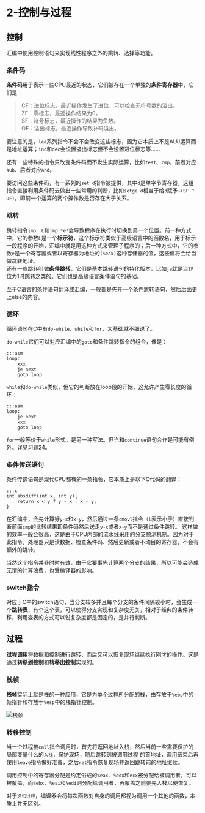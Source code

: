 # 2-控制与过程

## 控制

汇编中使用控制语句来实现线性程序之外的跳转、选择等功能。 

### 条件码

**条件码**用于表示一些CPU最近的状态，它们被存在一个单独的**条件寄存器**中，它们是：  

>CF：进位标志，最近操作发生了进位，可以检查无符号数的溢出。  
ZF：零标志，最近操作结果为0。  
SF：符号标志，最近操作的结果为负数。  
OF：溢出标志，最近操作导致补码溢出。  

要注意的是，`lea`系列指令不会不会改变这些标志，因为它本质上不是ALU运算而是地址运算；`inc`和`dec`会设置溢出标志但不会设置进位标志等......   

还有一些特殊的指令只改变条件码而不发生实际运算，比如`test`、`cmp`，前者对应`sub`、后者对应`and`。  

要访问这些条件码，有一系列的`set d`指令被提供，其中`d`是单字节寄存器，这组指令直接利用条件码去做出一些常用的判断，比如`setge d`相当于给`d`赋予`~(SF ^ OF)`，即前一个运算的两个操作数是否存在大于关系。  

### 跳转

跳转指令`jmp .L`和`jmp *e*`会导致程序在执行时切换到另一个位置。前一种方式中，它的参数`L`是一个**标示符**，这个标示符类似于高级语言中的函数名，用于标示一段程序的开始，汇编中就是用这种方式来管理子程序的；后一种方式中，它的参数`e`是一个寄存器或者以寄存器为地址的`(%eax)`这种存储器的值，这些值将会给当做跳转地址。  
还有一些跳转叫做**条件跳转**，它们是基本跳转语句的特化版本，比如`je`就是当`ZF`位为1时跳转之类的。它们也是高级语言条件语句的基础。  

至于C语言的条件语句翻译成汇编，一般都是先开一个条件跳转语句，然后后面更上else的内容。

### 循环

循环语句在C中有`do-while`、`while`和`for`，太基础就不细说了。  

`do-while`它们可以对应汇编中的`goto`和条件跳转指令的组合，像是：  

    :::asm
    loop:
        xxx
        je next
        goto loop

`while`和`do-while`类似，但它的判断放在loop段的开始，这允许产生零长度的循环：  

    :::asm
    loop:
        je next
        xxx
        goto loop
        

`for`一般等价于`while`形式，是另一种写法。但当和`continue`语句合作是可能有例外。详见习题24。

### 条件传送语句

条件传送语句是现代CPU都有的一条指令，它本质上是以下C代码的翻译：  

    :::c
    int absdiff(int x, int y){
        return x < y ? y - x : x - y;
    }
    
在汇编中，会先计算好`y-x`和`x-y`，然后通过一条`cmovl`指令（`l`表示小于）直接判断前面`cmp`的比较结果即条件码然后送走`y-x`或者`x-y`而不是通过条件跳转。  这样做的效率一般会很高，这是由于CPU内部的流水线采用的分支预测机制。因为对于此指令，处理器只是读数据、检查条件码、然后更新或者不动目的寄存器，不会有额外的跳转。  

当然这个指令并非时时有效，由于它要事先计算两个分支的结果，所以可能会造成无谓的计算浪费，也受编译器的影响。  

### switch指令

对应于C中的switch语句，当分支较多并且每个分支的条件间隔较小时，会生成一个**跳转表**，有个这个表，可以使得分支实现和复杂度无关，相对于经典的条件转移，利用查表的方式可以说复杂度都是固定的，是并行判断。  

## 过程

**过程调用**将数据和控制进行跳转，而后又可以恢复现场继续执行刚才的操作。这是通过**转移到控制**和**转移出控制**实现的。  

### 栈帧

**栈帧**实际上就是栈的一种应用，它是为单个过程所分配的栈，由存放于`%ebp`中的帧指针和存放于`%esp`中的栈指针控制。

![栈帧](./iamges/1.png)  

### 转移控制

当一个过程被`call`指令调用时，首先将返回地址入栈，然后当前一些需要保护的局部变量什么的`入栈`，保护现场，随后跳转到被调用过程 的首地址，调用结束后再使用`leave`指令做好准备，之后`ret`指令恢复现场并返回跳转前的地址继续。 

调用控制中的寄存器分配是约定俗成的`%eax`、`%edx`和`ecx`被分配给被调用者，可以被覆盖，而`%ebx`、`%esi`和`%edi`则分配给调用者，再覆盖之前要先入栈以便恢复。  

对于`递归过程`，编译器会将每次函数对自身的调用都视为调用一个其他的函数，本质上并无区别。